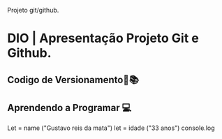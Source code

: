 Projeto git/github.

# DIO | Apresentação Projeto Git e Github.
## Codigo de Versionamento📖📚

## Aprendendo a Programar 💻

Let = name ("Gustavo reis da mata")
let = idade ("33 anos")
console.log 
